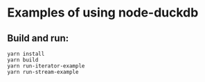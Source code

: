 # Examples of using node-duckdb

## Build and run:
```
yarn install
yarn build
yarn run-iterator-example
yarn run-stream-example
```
